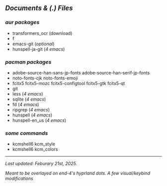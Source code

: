 ## *Documents & (.) Files*

### *aur packages*
* transformers_ocr (download)
* f
* emacs-git (*optional*)
* hunspell-ja-git (*4 emacs*)

### *pacman packages*
* adobe-source-han-sans-jp-fonts adobe-source-han-serif-jp-fonts
* noto-fonts-cjk noto-fonts-emoji
* fcitx5 fcitx5-mozc fcitx5-configtool fcitx5-gtk fcitx5-qt
* git
* less           (*4 emacs*)
* sqlite         (*4 emacs*)
* fd             (*4 emacs*)
* ripgrep        (*4 emacs*)
* hunspell       (*4 emacs*)
* hunspell-en_us (*4 emacs*)

### *some commands*
* kcmshell6 kcm_style
* kcmshell6 kcm_colors

- - -
*Last updated: Feburary 21st, 2025.*

*Meant to be overlayed on end-4's hyprland dots. A few visual/keybind modifications*
